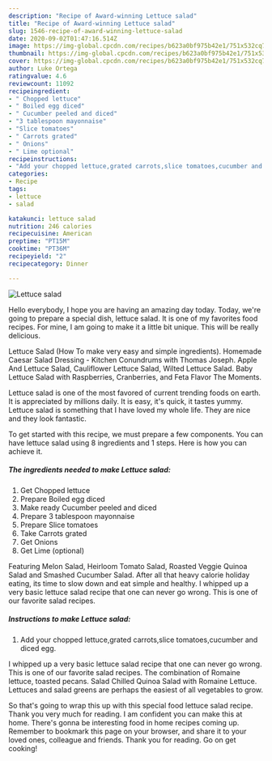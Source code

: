 ```yaml
---
description: "Recipe of Award-winning Lettuce salad"
title: "Recipe of Award-winning Lettuce salad"
slug: 1546-recipe-of-award-winning-lettuce-salad
date: 2020-09-02T01:47:16.514Z
image: https://img-global.cpcdn.com/recipes/b623a0bf975b42e1/751x532cq70/lettuce-salad-recipe-main-photo.jpg
thumbnail: https://img-global.cpcdn.com/recipes/b623a0bf975b42e1/751x532cq70/lettuce-salad-recipe-main-photo.jpg
cover: https://img-global.cpcdn.com/recipes/b623a0bf975b42e1/751x532cq70/lettuce-salad-recipe-main-photo.jpg
author: Luke Ortega
ratingvalue: 4.6
reviewcount: 11092
recipeingredient:
- " Chopped lettuce"
- " Boiled egg diced"
- " Cucumber peeled and diced"
- "3 tablespoon mayonnaise"
- "Slice tomatoes"
- " Carrots grated"
- " Onions"
- " Lime optional"
recipeinstructions:
- "Add your chopped lettuce,grated carrots,slice tomatoes,cucumber and diced egg."
categories:
- Recipe
tags:
- lettuce
- salad

katakunci: lettuce salad 
nutrition: 246 calories
recipecuisine: American
preptime: "PT15M"
cooktime: "PT36M"
recipeyield: "2"
recipecategory: Dinner

---
```



![Lettuce salad](https://img-global.cpcdn.com/recipes/b623a0bf975b42e1/751x532cq70/lettuce-salad-recipe-main-photo.jpg)

Hello everybody, I hope you are having an amazing day today. Today, we're going to prepare a special dish, lettuce salad. It is one of my favorites food recipes. For mine, I am going to make it a little bit unique. This will be really delicious.

Lettuce Salad (How To make very easy and simple ingredients). Homemade Caesar Salad Dressing - Kitchen Conundrums with Thomas Joseph. Apple And Lettuce Salad, Cauliflower Lettuce Salad, Wilted Lettuce Salad. Baby Lettuce Salad with Raspberries, Cranberries, and Feta Flavor The Moments.

Lettuce salad is one of the most favored of current trending foods on earth. It is appreciated by millions daily. It is easy, it's quick, it tastes yummy. Lettuce salad is something that I have loved my whole life. They are nice and they look fantastic.


To get started with this recipe, we must prepare a few components. You can have lettuce salad using 8 ingredients and 1 steps. Here is how you can achieve it.

<!--inarticleads1-->

##### The ingredients needed to make Lettuce salad:

1. Get  Chopped lettuce
1. Prepare  Boiled egg diced
1. Make ready  Cucumber peeled and diced
1. Prepare 3 tablespoon mayonnaise
1. Prepare Slice tomatoes
1. Take  Carrots grated
1. Get  Onions
1. Get  Lime (optional)


Featuring Melon Salad, Heirloom Tomato Salad, Roasted Veggie Quinoa Salad and Smashed Cucumber Salad. After all that heavy calorie holiday eating, its time to slow down and eat simple and healthy. I whipped up a very basic lettuce salad recipe that one can never go wrong. This is one of our favorite salad recipes. 

<!--inarticleads2-->

##### Instructions to make Lettuce salad:

1. Add your chopped lettuce,grated carrots,slice tomatoes,cucumber and diced egg.


I whipped up a very basic lettuce salad recipe that one can never go wrong. This is one of our favorite salad recipes. The combination of Romaine lettuce, toasted pecans. Salad Chilled Quinoa Salad with Romaine Lettuce. Lettuces and salad greens are perhaps the easiest of all vegetables to grow. 

So that's going to wrap this up with this special food lettuce salad recipe. Thank you very much for reading. I am confident you can make this at home. There's gonna be interesting food in home recipes coming up. Remember to bookmark this page on your browser, and share it to your loved ones, colleague and friends. Thank you for reading. Go on get cooking!
